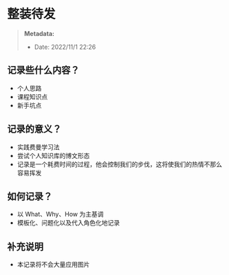 # 整装待发

> **Metadata:**
>
> - Date: 2022/11/1 22:26

## 记录些什么内容？

- 个人思路
- 课程知识点
- 新手坑点

## 记录的意义？

- 实践费曼学习法
- 尝试个人知识库的博文形态
- 记录是一个耗费时间的过程，他会控制我们的步伐，这将使我们的热情不那么容易挥发

## 如何记录？

- 以 What、Why、How 为主基调
- 模板化、问题化以及代入角色化地记录

## 补充说明

- 本记录将不会大量应用图片

